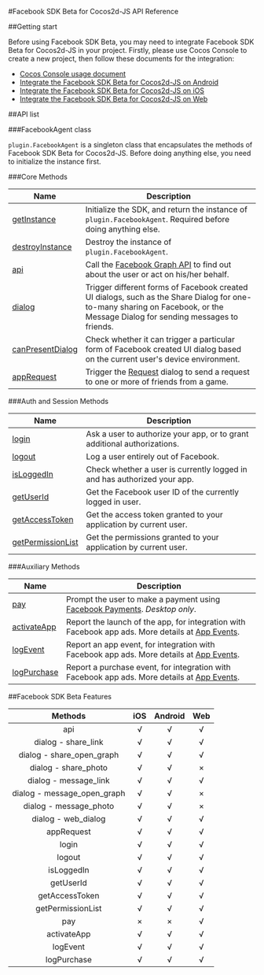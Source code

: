 #Facebook SDK Beta for Cocos2d-JS API Reference

##Getting start

Before using Facebook SDK Beta, you may need to integrate Facebook SDK Beta for Cocos2d-JS in your project. Firstly, please use Cocos Console to create a new project, then follow these documents for the integration:

- [Cocos Console usage document](http://www.cocos2d-x.org/docs/manual/framework/html5/v2/cocos-console/en)
- [Integrate the Facebook SDK Beta for Cocos2d-JS on Android](../facebook-sdk-on-android/en.md)
- [Integrate the Facebook SDK Beta for Cocos2d-JS on iOS](../facebook-sdk-on-ios/en.md)
- [Integrate the Facebook SDK Beta for Cocos2d-JS on Web](../facebook-sdk-on-web/en.md)

##API list

###FacebookAgent class

`plugin.FacebookAgent` is a singleton class that encapsulates the methods of Facebook SDK Beta for Cocos2d-JS. Before doing anything else, you need to initialize the instance first.

###Core Methods

|Name|Description|
|----|-----------|
|[getInstance](./get-instance.md)|Initialize the SDK, and return the instance of `plugin.FacebookAgent`. Required before doing anything else.|
|[destroyInstance](./destroy-instance.md)|Destroy the instance of `plugin.FacebookAgent`.|
|[api](./api.md)|Call the [Facebook Graph API](http://developers.facebook.com/docs/graph-api) to find out about the user or act on his/her behalf.|
|[dialog](./dialog.md)|Trigger different forms of Facebook created UI dialogs, such as the Share Dialog for one-to-many sharing on Facebook, or the Message Dialog for sending messages to friends. |
|[canPresentDialog](./can-present-dialog.md)|Check whether it can trigger a particular form of Facebook created UI dialog based on the current user's device environment.|
|[appRequest](./appRequest.md)|Trigger the [Request](http://developers.facebook.com/docs/reference/dialogs/requests/) dialog to send a request to one or more of friends from a game.|

###Auth and Session Methods

|Name|Description|
|----|-----------|
|[login](./login.md)|Ask a user to authorize your app, or to grant additional authorizations.|
|[logout](./logout.md)|Log a user entirely out of Facebook.|
|[isLoggedIn](./isloggedin.md)|Check whether a user is currently logged in and has authorized your app.|
|[getUserId](./get-userid.md)|Get the Facebook user ID of the currently logged in user.|
|[getAccessToken](./get-accesstoken.md)|Get the access token granted to your application by current user.|
|[getPermissionList](./get-permission-list.md)|Get the permissions granted to your application by current user.|

###Auxiliary Methods

|Name|Description|
|----|-----------|
|[pay](./pay.md)|Prompt the user to make a payment using [Facebook Payments](http://developers.facebook.com/docs/concepts/payments/). _Desktop only_.|
|[activateApp](./publish-install.md)|Report the launch of the app, for integration with Facebook app ads. More details at [App Events](http://developers.facebook.com/docs/platforminsights/appevents). |
|[logEvent](./log-event.md)|Report an app event, for integration with Facebook app ads. More details at [App Events](http://developers.facebook.com/docs/platforminsights/appevents). |
|[logPurchase](./log-purchase.md)|Report a purchase event, for integration with Facebook app ads. More details at [App Events](http://developers.facebook.com/docs/platforminsights/appevents). |

##Facebook SDK Beta Features

|Methods|iOS|Android|Web|
|:-:|:-:|:-----:|:-:|
|api|√|√|√|
|dialog - share_link|√|√|√|
|dialog - share_open_graph|√|√|√|
|dialog - share_photo|√|√|×|
|dialog - message_link|√|√|√|
|dialog - message_open_graph|√|√|×|
|dialog - message_photo|√|√|×|
|dialog - web_dialog|√|√|√|
|appRequest|√|√|√|
|login|√|√|√|
|logout|√|√|√|
|isLoggedIn|√|√|√|
|getUserId|√|√|√|
|getAccessToken|√|√|√|
|getPermissionList|√|√|√|
|pay|×|×|√|
|activateApp|√|√|√|
|logEvent|√|√|√|
|logPurchase|√|√|√|
